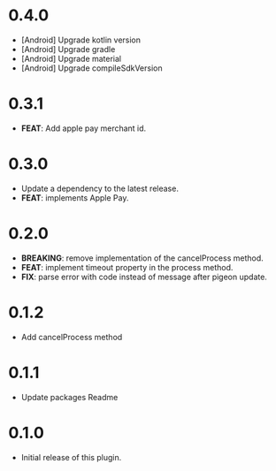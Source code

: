 # 0.4.0

- [Android] Upgrade kotlin version
- [Android] Upgrade gradle
- [Android] Upgrade material
- [Android] Upgrade compileSdkVersion

# 0.3.1

- **FEAT**: Add apple pay merchant id.

# 0.3.0

- Update a dependency to the latest release.
- **FEAT**: implements Apple Pay.

# 0.2.0

- **BREAKING**: remove implementation of the cancelProcess method.
- **FEAT**: implement timeout property in the process method.
- **FIX**: parse error with code instead of message after pigeon update.

# 0.1.2

- Add cancelProcess method

# 0.1.1

- Update packages Readme

# 0.1.0

- Initial release of this plugin.
